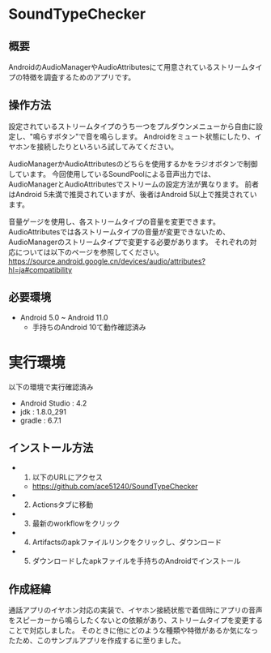 # SoundTypeChecker

## 概要
AndroidのAudioManagerやAudioAttributesにて用意されているストリームタイプの特徴を調査するためのアプリです。

## 操作方法
設定されているストリームタイプのうち一つをプルダウンメニューから自由に設定し、"鳴らすボタン"で音を鳴らします。
Androidをミュート状態にしたり、イヤホンを接続したりといろいろ試してみてください。

AudioManagerかAudioAttributesのどちらを使用するかをラジオボタンで制御しています。
今回使用しているSoundPoolによる音声出力では、AudioManagerとAudioAttributesでストリームの設定方法が異なります。
前者はAndroid 5未満で推奨されていますが、後者はAndroid 5以上で推奨されています。

音量ゲージを使用し、各ストリームタイプの音量を変更できます。
AudioAttributesでは各ストリームタイプの音量が変更できないため、AudioManagerのストリームタイプで変更する必要があります。
それぞれの対応については以下のページを参照してください。
https://source.android.google.cn/devices/audio/attributes?hl=ja#compatibility

## 必要環境
- Android 5.0 ~ Android 11.0
    - 手持ちのAndroid 10て動作確認済み

# 実行環境
以下の環境で実行確認済み
- Android Studio : 4.2
- jdk : 1.8.0_291
- gradle : 6.7.1

## インストール方法
- 1. 以下のURLにアクセス
    - https://github.com/ace51240/SoundTypeChecker
- 2. Actionsタブに移動
- 3. 最新のworkflowをクリック
- 4. Artifactsのapkファイルリンクをクリックし、ダウンロード
- 5. ダウンロードしたapkファイルを手持ちのAndroidでインストール

## 作成経緯
通話アプリのイヤホン対応の実装で、イヤホン接続状態で着信時にアプリの音声をスピーカーから鳴らしたくないとの依頼があり、ストリームタイプを変更することで対応しました。
そのときに他にどのような種類や特徴があるか気になったため、このサンプルアプリを作成するに至りました。